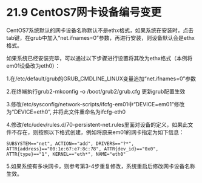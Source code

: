# 21.9 CentOS7网卡设备编号变更

CentOS7系统默认的网卡设备名称默认不是ethx格式，如果系统在安装时，点击tab键，在grub中加入“net.ifnames=0”参数，再进行安装，则设备默认会是ethx格式。

如果系统已经安装完毕，可以通过以下步骤进行设置将其改为ethx格式（本例将em01设备改为eth0）：

1.在/etc/default/grub的GRUB_CMDLINE_LINUX变量追加“net.ifnames=0”参数

2.在终端执行grub2-mkconfig -o /boot/grub2/grub.cfg 更新grub配置生效

3.修改/etc/sysconfig/network-scripts/ifcfg-em01中“DEVICE=em01”修改为“DEVICE=eth0”, 并将此文件重命名为ifcfg-eth0

4.修改/etc/udev/rules.d/70-persistent-net.rules里面对设备的定义，如果此文件不存在，则按照以下格式创建，例如将原来em01的网卡指定为如下信息：

` SUBSYSTEM=="net", ACTION=="add", DRIVERS=="?*", ATTR{address}=="00:1e:67:e7:8c:78", ATTR{dev_id}=="0x0", ATTR{type}=="1", KERNEL=="eth*", NAME="eth0"
`

5.如果系统有多块网卡，则参考第3-4步重复修改，系统重启后修改网卡设备名称生效。

